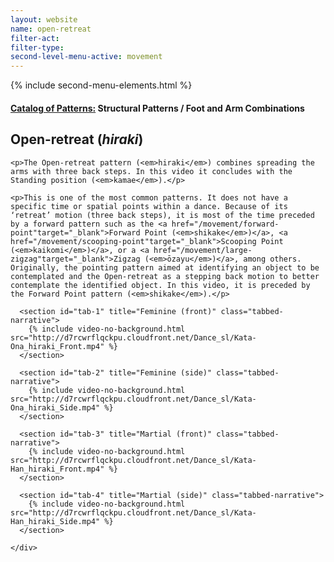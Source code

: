 ```yaml
---
layout: website
name: open-retreat
filter-act:
filter-type:
second-level-menu-active: movement
---
```

{% include second-menu-elements.html %}

<main class="page-content">
  <div class="text-container">
    <h4><a href="/movement/">Catalog of Patterns:</a> Structural Patterns / Foot and Arm Combinations</h4>
    <h2>Open-retreat (<em>hiraki</em>)</h2>

    <p>The Open-retreat pattern (<em>hiraki</em>) combines spreading the arms with three back steps. In this video it concludes with the Standing position (<em>kamae</em>).</p>

    <p>This is one of the most common patterns. It does not have a specific time or spatial points within a dance. Because of its ‘retreat’ motion (three back steps), it is most of the time preceded by a forward pattern such as the <a href="/movement/forward-point"target="_blank">Forward Point (<em>shikake</em>)</a>, <a href="/movement/scooping-point"target="_blank">Scooping Point (<em>kaikomi</em>)</a>, or a <a href="/movement/large-zigzag"target="_blank">Zigzag (<em>ōzayu</em>)</a>, among others. Originally, the pointing pattern aimed at identifying an object to be contemplated and the Open-retreat as a stepping back motion to better contemplate the identified object. In this video, it is preceded by the Forward Point pattern (<em>shikake</em>).</p>

  </div>


<div class="tabs-container">
  <div class="tabs-container__links">
    <div class="wrapper">
      <div id="tabs"></div>
    </div>
  </div>
  <div class="tabs-container__content">
    <div class="wrapper">

      <section id="tab-1" title="Feminine (front)" class="tabbed-narrative">
        {% include video-no-background.html src="http://d7rcwrflqckpu.cloudfront.net/Dance_sl/Kata-Ona_hiraki_Front.mp4" %}
      </section>

      <section id="tab-2" title="Feminine (side)" class="tabbed-narrative">
        {% include video-no-background.html src="http://d7rcwrflqckpu.cloudfront.net/Dance_sl/Kata-Ona_hiraki_Side.mp4" %}
      </section>

      <section id="tab-3" title="Martial (front)" class="tabbed-narrative">
        {% include video-no-background.html src="http://d7rcwrflqckpu.cloudfront.net/Dance_sl/Kata-Han_hiraki_Front.mp4" %}
      </section>

      <section id="tab-4" title="Martial (side)" class="tabbed-narrative">
        {% include video-no-background.html src="http://d7rcwrflqckpu.cloudfront.net/Dance_sl/Kata-Han_hiraki_Side.mp4" %}
      </section>

    </div>
  </div>
</div>
</main>

